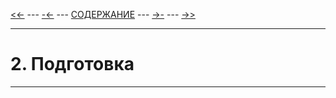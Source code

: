 [<<-](./1-1.md) ---
[-<-](./1-4.md) ---
[СОДЕРЖАНИЕ](./README.md) ---
[->-](./3-1.md) ---
[->>](./3-1.md)

---

# **2. Подготовка**

---